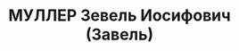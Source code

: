 ---
title: МУЛЛЕР Зевель Иосифович (Завель)
description: '1898 року народження, м. Одеса Одеської області, єврей, освіта початкова,
  член ВКП(б). Проживав: м. Дніпропетровськ Дніпропетровської області. Заступник завідуючого
  відділом кадрів Дніпропетровського відділу народного контролю.

  Заарештований 22 червня 1937 року. Засуджений військовою колегією Верховного Суду
  СРСР до розстрілу з конфіскацією майна. Вирок приведений до виконання у м. Сталіно
  (м. Донецьк) 2 грудня 1937 року.

  Реабілітований у 1956 році.'
---